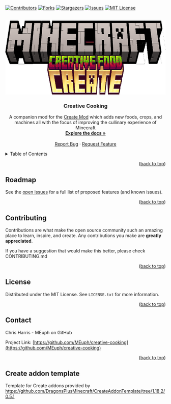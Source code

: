 <!-- Improved compatibility of back to top link: See: https://github.com/othneildrew/Best-README-Template/pull/73 -->
<a name="readme-top"></a>
<!--
*** Thanks for checking out the Best-README-Template. If you have a suggestion
*** that would make this better, please fork the repo and create a pull request
*** or simply open an issue with the tag "enhancement".
*** Don't forget to give the project a star!
*** Thanks again! Now go create something AMAZING! :D
-->



<!-- PROJECT SHIELDS -->
<!--
*** I'm using markdown "reference style" links for readability.
*** Reference links are enclosed in brackets [ ] instead of parentheses ( ).
*** See the bottom of this document for the declaration of the reference variables
*** for contributors-url, forks-url, etc. This is an optional, concise syntax you may use.
*** https://www.markdownguide.org/basic-syntax/#reference-style-links
-->
[![Contributors][contributors-shield]][contributors-url]
[![Forks][forks-shield]][forks-url]
[![Stargazers][stars-shield]][stars-url]
[![Issues][issues-shield]][issues-url]
[![MIT License][license-shield]][license-url]



<!-- PROJECT LOGO -->
<br />
<div align="center">
  <a href="https://github.com/MEuph/creative-cooking">
    <img src="src/main/resources/icon.png" alt="Logo" width="817" height="233">
  </a>

<h3 align="center">Creative Cooking</h3>

  <p align="center">
    A companion mod for the <a href="https://github.com/Creators-of-Create/Create">Create Mod</a> which adds new foods, crops, and machines all with the focus of improving the cullinary experience of Minecraft
    <br />
    <a href="https://github.com/MEuph/creative-cooking"><strong>Explore the docs »</strong></a>
    <br />
    <br />
    <a href="https://github.com/MEuph/creative-cooking/issues">Report Bug</a>
    ·
    <a href="https://github.com/MEuph/creative-cooking/issues">Request Feature</a>
  </p>
</div>



<!-- TABLE OF CONTENTS -->
<details>
  <summary>Table of Contents</summary>
  <ol>
    <li><a href="#roadmap">Roadmap</a></li>
    <li><a href="#contributing">Contributing</a></li>
    <li><a href="#license">License</a></li>
    <li><a href="#contact">Contact</a></li>
  </ol>
</details>

<p align="right">(<a href="#readme-top">back to top</a>)</p>

<!-- ROADMAP -->
## Roadmap

See the [open issues](https://github.com/MEuph/creative-cooking/issues) for a full list of proposed features (and known issues).

<p align="right">(<a href="#readme-top">back to top</a>)</p>



<!-- CONTRIBUTING -->
## Contributing

Contributions are what make the open source community such an amazing place to learn, inspire, and create. Any contributions you make are **greatly appreciated**.

If you have a suggestion that would make this better, please check CONTRIBUTING.md

<p align="right">(<a href="#readme-top">back to top</a>)</p>



<!-- LICENSE -->
## License

Distributed under the MIT License. See `LICENSE.txt` for more information.

<p align="right">(<a href="#readme-top">back to top</a>)</p>

<!-- CONTACT -->
## Contact

Chris Harris - MEuph on GitHub

Project Link: [https://github.com/MEuph/creative-cooking](https://github.com/MEuph/creative-cooking)

<p align="right">(<a href="#readme-top">back to top</a>)</p>

<!-- MARKDOWN LINKS & IMAGES -->
<!-- https://www.markdownguide.org/basic-syntax/#reference-style-links -->
[contributors-shield]: https://img.shields.io/github/contributors/MEuph/creative-cooking.svg?style=for-the-badge
[contributors-url]: https://github.com/MEuph/creative-cooking/graphs/contributors
[forks-shield]: https://img.shields.io/github/forks/MEuph/creative-cooking.svg?style=for-the-badge
[forks-url]: https://github.com/MEuph/creative-cooking/network/members
[stars-shield]: https://img.shields.io/github/stars/MEuph/creative-cooking.svg?style=for-the-badge
[stars-url]: https://github.com/MEuph/creative-cooking/stargazers
[issues-shield]: https://img.shields.io/github/issues/MEuph/creative-cooking.svg?style=for-the-badge
[issues-url]: https://github.com/MEuph/creative-cooking/issues
[license-shield]: https://img.shields.io/github/license/MEuph/creative-cooking.svg?style=for-the-badge
[license-url]: https://github.com/MEuph/creative-cooking/blob/master/LICENSE.txt
[linkedin-shield]: https://img.shields.io/badge/-LinkedIn-black.svg?style=for-the-badge&logo=linkedin&colorB=555
[linkedin-url]: https://linkedin.com/in/linkedin_username
[product-screenshot]: images/screenshot.png
[Next.js]: https://img.shields.io/badge/next.js-000000?style=for-the-badge&logo=nextdotjs&logoColor=white
[Next-url]: https://nextjs.org/
[React.js]: https://img.shields.io/badge/React-20232A?style=for-the-badge&logo=react&logoColor=61DAFB
[React-url]: https://reactjs.org/
[Vue.js]: https://img.shields.io/badge/Vue.js-35495E?style=for-the-badge&logo=vuedotjs&logoColor=4FC08D
[Vue-url]: https://vuejs.org/
[Angular.io]: https://img.shields.io/badge/Angular-DD0031?style=for-the-badge&logo=angular&logoColor=white
[Angular-url]: https://angular.io/
[Svelte.dev]: https://img.shields.io/badge/Svelte-4A4A55?style=for-the-badge&logo=svelte&logoColor=FF3E00
[Svelte-url]: https://svelte.dev/
[Laravel.com]: https://img.shields.io/badge/Laravel-FF2D20?style=for-the-badge&logo=laravel&logoColor=white
[Laravel-url]: https://laravel.com
[Bootstrap.com]: https://img.shields.io/badge/Bootstrap-563D7C?style=for-the-badge&logo=bootstrap&logoColor=white
[Bootstrap-url]: https://getbootstrap.com
[JQuery.com]: https://img.shields.io/badge/jQuery-0769AD?style=for-the-badge&logo=jquery&logoColor=white
[JQuery-url]: https://jquery.com 

## Create addon template
Template for Create addons provided by https://github.com/DragonsPlusMinecraft/CreateAddonTemplate/tree/1.18.2/0.5.1
